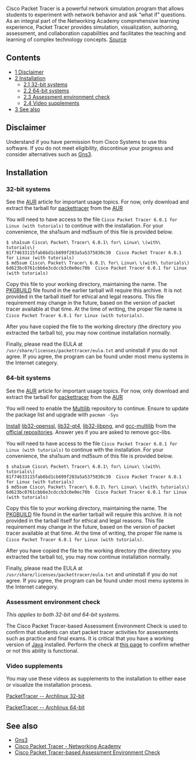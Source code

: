 Cisco Packet Tracer is a powerful network simulation program that allows students to experiment with network behavior and ask “what if” questions. As an integral part of the Networking Academy comprehensive learning experience, Packet Tracer provides simulation, visualization, authoring, assessment, and collaboration capabilities and facilitates the teaching and learning of complex technology concepts. [Source](https://www.netacad.com/web/about-us/cisco-packet-tracer)

## Contents

*   [1 Disclaimer](#Disclaimer)
*   [2 Installation](#Installation)
    *   [2.1 32-bit systems](#32-bit_systems)
    *   [2.2 64-bit systems](#64-bit_systems)
    *   [2.3 Assessment environment check](#Assessment_environment_check)
    *   [2.4 Video supplements](#Video_supplements)
*   [3 See also](#See_also)

## Disclaimer

Understand if you have permission from Cisco Systems to use this software. If you do not meet eligibility, discontinue your progress and consider alternatives such as [Gns3](/index.php/Gns3 "Gns3").

## Installation

### 32-bit systems

See the [AUR](/index.php/AUR "AUR") article for important usage topics. For now, only download and extract the tarball for [packettracer](https://aur.archlinux.org/packages/packettracer/) from the [AUR](/index.php/AUR "AUR")

You will need to have access to the file `Cisco Packet Tracer 6.0.1 for Linux (with tutorials)` to continue with the installation. For your convenience, the sha1sum and md5sum of this file is provided below.

```
$ sha1sum Cisco\ Packet\ Tracer\ 6.0.1\ for\ Linux\ \(with\ tutorials\)
81f74633115fab6bd1cb699f203a5a5375830c30  Cisco Packet Tracer 6.0.1 for Linux (with tutorials)
$ md5sum Cisco\ Packet\ Tracer\ 6.0.1\ for\ Linux\ \(with\ tutorials\)
6d623bc0761cbb6e3cdccb3c0e0ec70b  Cisco Packet Tracer 6.0.1 for Linux (with tutorials)

```

Copy this file to your working directory, maintaining the name. The [PKGBUILD](/index.php/PKGBUILD "PKGBUILD") file found in the earlier tarball will require this archive. It is not provided in the tarball itself for ethical and legal reasons. This file requirement may change in the future, based on the version of packet tracer available at that time. At the time of writing, the proper file name is `Cisco Packet Tracer 6.0.1 for Linux (with tutorials)`.

After you have copied the file to the working directory (the directory you extracted the tarball to), you may now continue installation normally.

Finally, please read the EULA at `/usr/share/licenses/packettracer/eula.txt` and uninstall if you do not agree. If you agree, the program can be found under most menu systems in the Internet category.

### 64-bit systems

See the [AUR](/index.php/AUR "AUR") article for important usage topics. For now, only download and extract the tarball for [packettracer](https://aur.archlinux.org/packages/packettracer/) from the [AUR](/index.php/AUR "AUR")

You will need to enable the [Multilib](/index.php/Multilib "Multilib") repository to continue. Ensure to update the package list and upgrade with `pacman -Syu`

[Install](/index.php/Install "Install") [lib32-openssl](https://www.archlinux.org/packages/?name=lib32-openssl), [lib32-qt4](https://www.archlinux.org/packages/?name=lib32-qt4), [lib32-libpng](https://www.archlinux.org/packages/?name=lib32-libpng), and [gcc-multilib](https://www.archlinux.org/packages/?name=gcc-multilib) from the [official repositories](/index.php/Official_repositories "Official repositories"). Answer yes if you are asked to remove gcc-libs.

You will need to have access to the file `Cisco Packet Tracer 6.0.1 for Linux (with tutorials)` to continue with the installation. For your convenience, the sha1sum and md5sum of this file is provided below.

```
$ sha1sum Cisco\ Packet\ Tracer\ 6.0.1\ for\ Linux\ \(with\ tutorials\)
81f74633115fab6bd1cb699f203a5a5375830c30  Cisco Packet Tracer 6.0.1 for Linux (with tutorials)
$ md5sum Cisco\ Packet\ Tracer\ 6.0.1\ for\ Linux\ \(with\ tutorials\)
6d623bc0761cbb6e3cdccb3c0e0ec70b  Cisco Packet Tracer 6.0.1 for Linux (with tutorials)

```

Copy this file to your working directory, maintaining the name. The [PKGBUILD](/index.php/PKGBUILD "PKGBUILD") file found in the earlier tarball will require this archive. It is not provided in the tarball itself for ethical and legal reasons. This file requirement may change in the future, based on the version of packet tracer available at that time. At the time of writing, the proper file name is `Cisco Packet Tracer 6.0.1 for Linux (with tutorials)`.

After you have copied the file to the working directory (the directory you extracted the tarball to), you may now continue installation normally.

Finally, please read the EULA at `/usr/share/licenses/packettracer/eula.txt` and uninstall if you do not agree. If you agree, the program can be found under most menu systems in the Internet category.

### Assessment environment check

_This applies to both 32-bit and 64-bit systems._

The Cisco Packet Tracer-based Assessment Environment Check is used to confirm that students can start packet tracer activities for assessments such as practice and final exams. It is critical that you have a working version of [Java](/index.php/Java "Java") installed. Perform the check at [this page](http://skills.netacad.net/check/check.html) to confirm whether or not this ability is functional.

### Video supplements

You may use these videos as supplements to the installation to either ease or visualize the installation process.

[PacketTracer -- Archlinux 32-bit](http://youtu.be/XBPLOxuXvAw)

[PacketTracer -- Archlinux 64-bit](http://youtu.be/NPJpQrZ1C_s)

## See also

*   [Gns3](/index.php/Gns3 "Gns3")
*   [Cisco Packet Tracer - Networking Academy](https://www.netacad.com/web/about-us/cisco-packet-tracer)
*   [Cisco Packet Tracer-based Assessment Environment Check](http://skills.netacad.net/check/check.html)